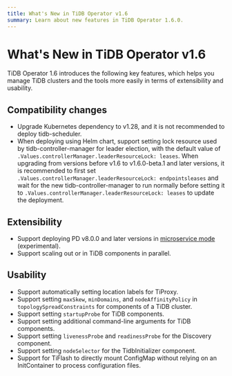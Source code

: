 ```yaml
---
title: What's New in TiDB Operator v1.6
summary: Learn about new features in TiDB Operator 1.6.0.
---
```


# What's New in TiDB Operator v1.6

TiDB Operator 1.6 introduces the following key features, which helps you manage TiDB clusters and the tools more easily in terms of extensibility and usability.

## Compatibility changes

- Upgrade Kubernetes dependency to v1.28, and it is not recommended to deploy tidb-scheduler.
- When deploying using Helm chart, support setting lock resource used by tidb-controller-manager for leader election, with the default value of `.Values.controllerManager.leaderResourceLock: leases`. When upgrading from versions before v1.6 to v1.6.0-beta.1 and later versions, it is recommended to first set `.Values.controllerManager.leaderResourceLock: endpointsleases` and wait for the new tidb-controller-manager to run normally before setting it to `.Values.controllerManager.leaderResourceLock: leases` to update the deployment.

## Extensibility

- Support deploying PD v8.0.0 and later versions in [microservice mode](https://docs.pingcap.com/tidb/dev/pd-microservices) (experimental).
- Support scaling out or in TiDB components in parallel.

## Usability

- Support automatically setting location labels for TiProxy.
- Support setting `maxSkew`, `minDomains`, and `nodeAffinityPolicy` in `topologySpreadConstraints` for components of a TiDB cluster.
- Support setting `startupProbe` for TiDB components.
- Support setting additional command-line arguments for TiDB components.
- Support setting `livenessProbe` and `readinessProbe` for the Discovery component.
- Support setting `nodeSelector` for the TidbInitializer component.
- Support for TiFlash to directly mount ConfigMap without relying on an InitContainer to process configuration files.
